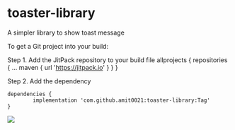 # toaster-library
A simpler library to show toast message

To get a Git project into your build:

Step 1. Add the JitPack repository to your build file
	allprojects {
		repositories {
			...
			maven { url 'https://jitpack.io' }
		}
	}
  
  Step 2. Add the dependency

	dependencies {
	        implementation 'com.github.amit0021:toaster-library:Tag'
	}
  
  
[![](https://jitpack.io/v/amit0021/toaster-library.svg)](https://jitpack.io/#amit0021/toaster-library)
